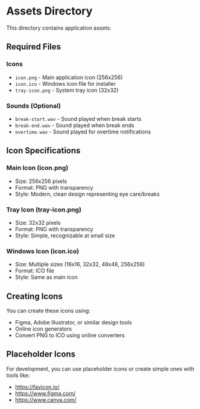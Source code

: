 # Assets Directory

This directory contains application assets:

## Required Files

### Icons
- `icon.png` - Main application icon (256x256)
- `icon.ico` - Windows icon file for installer
- `tray-icon.png` - System tray icon (32x32)

### Sounds (Optional)
- `break-start.wav` - Sound played when break starts
- `break-end.wav` - Sound played when break ends
- `overtime.wav` - Sound played for overtime notifications

## Icon Specifications

### Main Icon (icon.png)
- Size: 256x256 pixels
- Format: PNG with transparency
- Style: Modern, clean design representing eye care/breaks

### Tray Icon (tray-icon.png)
- Size: 32x32 pixels
- Format: PNG with transparency
- Style: Simple, recognizable at small size

### Windows Icon (icon.ico)
- Size: Multiple sizes (16x16, 32x32, 48x48, 256x256)
- Format: ICO file
- Style: Same as main icon

## Creating Icons

You can create these icons using:
- Figma, Adobe Illustrator, or similar design tools
- Online icon generators
- Convert PNG to ICO using online converters

## Placeholder Icons

For development, you can use placeholder icons or create simple ones with tools like:
- https://favicon.io/
- https://www.figma.com/
- https://www.canva.com/ 